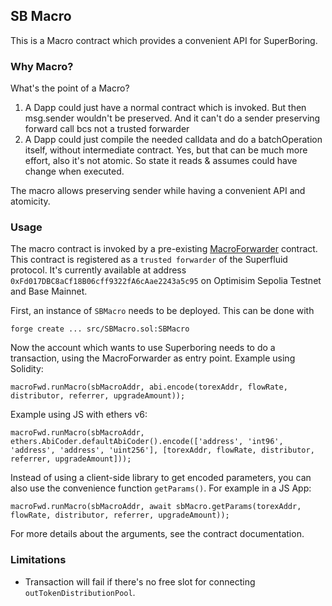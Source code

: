 ## SB Macro

This is a Macro contract which provides a convenient API for SuperBoring.

### Why Macro?

What's the point of a Macro?
1. A Dapp could just have a normal contract which is invoked.
But then msg.sender wouldn't be preserved. And it can't do a sender preserving forward call bcs not a trusted forwarder
2. A Dapp could just compile the needed calldata and do a batchOperation itself, without intermediate contract.
Yes, but that can be much more effort, also it's not atomic. So state it reads & assumes could have change when executed.

The macro allows preserving sender while having a convenient API and atomicity.

### Usage

The macro contract is invoked by a pre-existing [MacroForwarder](https://github.com/superfluid-finance/protocol-monorepo/blob/dev/packages/ethereum-contracts/contracts/utils/MacroForwarder.sol) contract. This contract is registered as a `trusted forwarder` of the Superfluid protocol.
It's currently available at address `0xFd017DBC8aCf18B06cff9322fA6cAae2243a5c95` on Optimisim Sepolia Testnet and Base Mainnet.

First, an instance of `SBMacro` needs to be deployed. This can be done with
```
forge create ... src/SBMacro.sol:SBMacro
```

Now the account which wants to use Superboring needs to do a transaction, using the MacroForwarder as entry point.
Example using Solidity:
```
macroFwd.runMacro(sbMacroAddr, abi.encode(torexAddr, flowRate, distributor, referrer, upgradeAmount));
```

Example using JS with ethers v6:
```
macroFwd.runMacro(sbMacroAddr, ethers.AbiCoder.defaultAbiCoder().encode(['address', 'int96', 'address', 'address', 'uint256'], [torexAddr, flowRate, distributor, referrer, upgradeAmount]));
```

Instead of using a client-side library to get encoded parameters, you can also use the convenience function `getParams()`.
For example in a JS App:
```
macroFwd.runMacro(sbMacroAddr, await sbMacro.getParams(torexAddr, flowRate, distributor, referrer, upgradeAmount));
```

For more details about the arguments, see the contract documentation.

### Limitations

- Transaction will fail if there's no free slot for connecting `outTokenDistributionPool`.